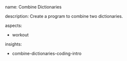 name: Combine Dictionaries

description: Create a program to combine two dictionaries.

aspects:
  - workout

insights:
  - combine-dictionaries-coding-intro